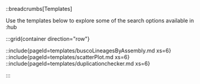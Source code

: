 <!--
Content to display at /search/templates
-->

::breadcrumbs[Templates]

Use the templates below to explore some of the search options available in :hub

:::grid{container direction="row"}

::include{pageId=templates/buscoLineagesByAssembly.md xs=6}
::include{pageId=templates/scatterPlot.md xs=6}
::include{pageId=templates/duplicationchecker.md xs=6}

:::
